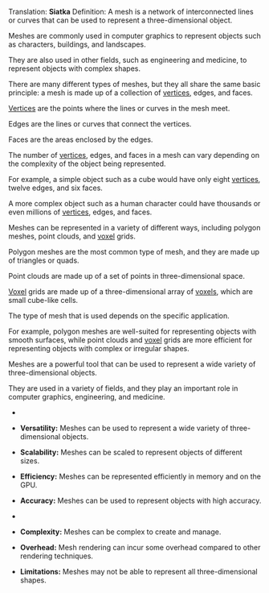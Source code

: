 Translation: **Siatka**
Definition:
A mesh is a network of interconnected lines or curves that can be used to represent a three-dimensional object.

Meshes are commonly used in computer graphics to represent objects such as characters, buildings, and landscapes.

They are also used in other fields, such as engineering and medicine, to represent objects with complex shapes.

There are many different types of meshes, but they all share the same basic principle: a mesh is made up of a collection of [vertices](/Notatki/Semestr%203/Język%20angielski%20-%20C1.1/Ćwiczenia/Portfolio/The%20Elder%20Scrolls/Words/Math/Objects/vertex.md), edges, and faces.

[Vertices](/Notatki/Semestr%203/Język%20angielski%20-%20C1.1/Ćwiczenia/Portfolio/The%20Elder%20Scrolls/Words/Math/Objects/vertex.md) are the points where the lines or curves in the mesh meet.

Edges are the lines or curves that connect the vertices.

Faces are the areas enclosed by the edges.

The number of [vertices](/Notatki/Semestr%203/Język%20angielski%20-%20C1.1/Ćwiczenia/Portfolio/The%20Elder%20Scrolls/Words/Math/Objects/vertex.md), edges, and faces in a mesh can vary depending on the complexity of the object being represented.

For example, a simple object such as a cube would have only eight [vertices](/Notatki/Semestr%203/Język%20angielski%20-%20C1.1/Ćwiczenia/Portfolio/The%20Elder%20Scrolls/Words/Math/Objects/vertex.md), twelve edges, and six faces.

A more complex object such as a human character could have thousands or even millions of [vertices](/Notatki/Semestr%203/Język%20angielski%20-%20C1.1/Ćwiczenia/Portfolio/The%20Elder%20Scrolls/Words/Math/Objects/vertex.md), edges, and faces.

Meshes can be represented in a variety of different ways, including polygon meshes, point clouds, and [voxel](/Notatki/Semestr%203/Język%20angielski%20-%20C1.1/Ćwiczenia/Portfolio/The%20Elder%20Scrolls/Words/Math/Objects/voxel.md) grids.

Polygon meshes are the most common type of mesh, and they are made up of triangles or quads.

Point clouds are made up of a set of points in three-dimensional space.

[Voxel](/Notatki/Semestr%203/Język%20angielski%20-%20C1.1/Ćwiczenia/Portfolio/The%20Elder%20Scrolls/Words/Math/Objects/voxel.md) grids are made up of a three-dimensional array of [voxels](/Notatki/Semestr%203/Język%20angielski%20-%20C1.1/Ćwiczenia/Portfolio/The%20Elder%20Scrolls/Words/Math/Objects/voxel.md), which are small cube-like cells.

The type of mesh that is used depends on the specific application.

For example, polygon meshes are well-suited for representing objects with smooth surfaces, while point clouds and [voxel](/Notatki/Semestr%203/Język%20angielski%20-%20C1.1/Ćwiczenia/Portfolio/The%20Elder%20Scrolls/Words/Math/Objects/voxel.md) grids are more efficient for representing objects with complex or irregular shapes.

Meshes are a powerful tool that can be used to represent a wide variety of three-dimensional objects.

They are used in a variety of fields, and they play an important role in computer graphics, engineering, and medicine.

+

- **Versatility:** Meshes can be used to represent a wide variety of three-dimensional objects.
- **Scalability:** Meshes can be scaled to represent objects of different sizes.
- **Efficiency:** Meshes can be represented efficiently in memory and on the GPU.
- **Accuracy:** Meshes can be used to represent objects with high accuracy.

-

- **Complexity:** Meshes can be complex to create and manage.
- **Overhead:** Mesh rendering can incur some overhead compared to other rendering techniques.
- **Limitations:** Meshes may not be able to represent all three-dimensional shapes.
